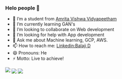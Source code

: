 ### Helo people  👋

- 🔭 I’m a student from [Amrita Vishwa Vidyapeetham](https://admissions.amrita.edu/btech/?utm_source=google&utm_medium=Search&utm_campaign=Btech2020Google&gclid=Cj0KCQjw1qL6BRCmARIsADV9JtYZjIYoC3bvmnVm0CcAIELrk65rnCv8XxFVWvOku7s4RTt0qsaUQeEaAteOEALw_wcB)
- 🌱 I’m currently learning GAN's
- 👯 I’m looking to collaborate on Web development
- 🤔 I’m looking for help with App development
- 💬 Ask me about Machine learning, GCP, AWS.
- 📫 How to reach me: [Linkedin:Balaji D](https://www.linkedin.com/in/balaji-d-6a48941b6/)
- 😄 Pronouns: He
- ⚡ Motto: Live to achieve!

<img src="https://github-readme-stats.vercel.app/api?username=balajidass07&&show_icons=true&title_color=ffffff&icon_color=bb2acf&text_color=daf7dc&bg_color=191919">

<img align="center" src="https://github-readme-stats.vercel.app/api/top-langs/?username=balajidass07&layout=compact&theme=radical" />

<img align="center" src="https://github-readme-stats.vercel.app/api/pin/?username=balajidass07&repo=balajidass07.github.io&theme=radical" />
